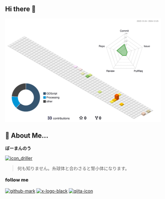 ## Hi there 👋
<img width="800" alt="GitHub Profile 3D Contrib." src="./profile-3d-contrib/profile-season-animate.svg">

## 👤 About Me...
**ぼーまんのう**

[<img width="104" alt="icon_driller" src="https://github.com/user-attachments/assets/283de1f1-3d91-4186-a3ac-45fb3b32b4a3">]()
> 何も知りません。糸球体と合わさると腎小体になります。
#### 𝗳𝗼𝗹𝗹𝗼𝘄 𝗺𝗲

[<img width="32" alt="github-mark" src="https://github.com/user-attachments/assets/aac2e70c-0694-49e9-8648-1970c08a57bd">](https://github.com/Sea-cl0g)
[<img width="32" alt="x-logo-black" src="https://github.com/user-attachments/assets/dc730c9f-8d64-493f-a78c-ff7206166759">](https://x.com/boo_manKnow408)
[<img width="32" alt="qiita-icon" src="https://github.com/user-attachments/assets/7ee1aa97-82b1-49b8-8e2b-1c2a0c0dc613">](https://qiita.com/boo_manKnow)
